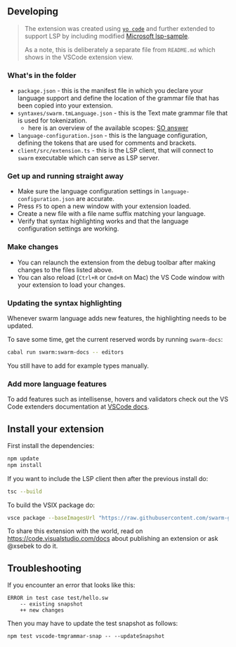 ## Developing

> The extension was created using [`yo code`](https://code.visualstudio.com/api/language-extensions/syntax-highlight-guide#developing-a-new-grammar-extension)
> and further extended to support LSP by including modified
> [Microsoft lsp-sample](https://github.com/microsoft/vscode-extension-samples/tree/main/lsp-sample).
>
> As a note, this is deliberately a separate file from `README.md` which shows in the VSCode extension view.

### What's in the folder

* `package.json` - this is the manifest file in which you declare your language support and define the location of the grammar file that has been copied into your extension.
* `syntaxes/swarm.tmLanguage.json` - this is the Text mate grammar file that is used for tokenization.
  * here is an overview of the available scopes: [SO answer](https://stackoverflow.com/a/21914803/11105559)
* `language-configuration.json` - this is the language configuration, defining the tokens that are used for comments and brackets.
* `client/src/extension.ts` - this is the LSP client, that will connect to `swarm` executable which can serve as LSP server.

### Get up and running straight away

* Make sure the language configuration settings in `language-configuration.json` are accurate.
* Press `F5` to open a new window with your extension loaded.
* Create a new file with a file name suffix matching your language.
* Verify that syntax highlighting works and that the language configuration settings are working.

### Make changes

* You can relaunch the extension from the debug toolbar after making changes to the files listed above.
* You can also reload (`Ctrl+R` or `Cmd+R` on Mac) the VS Code window with your extension to load your changes.

### Updating the syntax highlighting

Whenever swarm language adds new features, the highlighting needs to be updated.

To save some time, get the current reserved words by running `swarm-docs`:
```bash
cabal run swarm:swarm-docs -- editors
```

You still have to add for example types manually.


### Add more language features

To add features such as intellisense, hovers and validators check out the VS Code extenders documentation
at [VSCode docs](https://code.visualstudio.com/docs).

## Install your extension

First install the dependencies:
```bash
npm update
npm install
```

If you want to include the LSP client then after the previous install do:
```sh
tsc --build
```

To build the VSIX package do:
```sh
vsce package --baseImagesUrl "https://raw.githubusercontent.com/swarm-game/swarm/editors/vscode"
```

To share this extension with the world, read on https://code.visualstudio.com/docs about publishing an extension or ask @xsebek to do it.

## Troubleshooting

If you encounter an error that looks like this:
```
ERROR in test case test/hello.sw
    -- existing snapshot
    ++ new changes
```
Then you may have to update the test snapshot as follows:
```
npm test vscode-tmgrammar-snap -- --updateSnapshot
```
